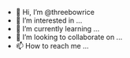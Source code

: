 - 👋 Hi, I’m @threebowrice
- 👀 I’m interested in ...
- 🌱 I’m currently learning ...
- 💞️ I’m looking to collaborate on ...
- 📫 How to reach me ...

<!---
threebowrice/threebowrice is a ✨ special ✨ repository because its `README.md` (this file) appears on your GitHub profile.
You can click the Preview link to take a look at your changes.
--->
